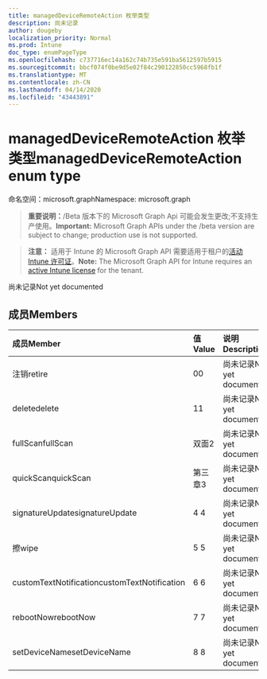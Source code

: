 ```yaml
---
title: managedDeviceRemoteAction 枚举类型
description: 尚未记录
author: dougeby
localization_priority: Normal
ms.prod: Intune
doc_type: enumPageType
ms.openlocfilehash: c737716ec14a162c74b735e591ba5612597b5915
ms.sourcegitcommit: bbcf074f0be9d5e02f84c290122850cc5968fb1f
ms.translationtype: MT
ms.contentlocale: zh-CN
ms.lasthandoff: 04/14/2020
ms.locfileid: "43443891"
---
```

# <a name="manageddeviceremoteaction-enum-type"></a><span data-ttu-id="e6df0-103">managedDeviceRemoteAction 枚举类型</span><span class="sxs-lookup"><span data-stu-id="e6df0-103">managedDeviceRemoteAction enum type</span></span>

<span data-ttu-id="e6df0-104">命名空间：microsoft.graph</span><span class="sxs-lookup"><span data-stu-id="e6df0-104">Namespace: microsoft.graph</span></span>

> <span data-ttu-id="e6df0-105">**重要说明：**/Beta 版本下的 Microsoft Graph Api 可能会发生更改;不支持生产使用。</span><span class="sxs-lookup"><span data-stu-id="e6df0-105">**Important:** Microsoft Graph APIs under the /beta version are subject to change; production use is not supported.</span></span>

> <span data-ttu-id="e6df0-106">**注意：** 适用于 Intune 的 Microsoft Graph API 需要适用于租户的[活动 Intune 许可证](https://go.microsoft.com/fwlink/?linkid=839381)。</span><span class="sxs-lookup"><span data-stu-id="e6df0-106">**Note:** The Microsoft Graph API for Intune requires an [active Intune license](https://go.microsoft.com/fwlink/?linkid=839381) for the tenant.</span></span>

<span data-ttu-id="e6df0-107">尚未记录</span><span class="sxs-lookup"><span data-stu-id="e6df0-107">Not yet documented</span></span>

## <a name="members"></a><span data-ttu-id="e6df0-108">成员</span><span class="sxs-lookup"><span data-stu-id="e6df0-108">Members</span></span>
|<span data-ttu-id="e6df0-109">成员</span><span class="sxs-lookup"><span data-stu-id="e6df0-109">Member</span></span>|<span data-ttu-id="e6df0-110">值</span><span class="sxs-lookup"><span data-stu-id="e6df0-110">Value</span></span>|<span data-ttu-id="e6df0-111">说明</span><span class="sxs-lookup"><span data-stu-id="e6df0-111">Description</span></span>|
|:---|:---|:---|
|<span data-ttu-id="e6df0-112">注销</span><span class="sxs-lookup"><span data-stu-id="e6df0-112">retire</span></span>|<span data-ttu-id="e6df0-113">0</span><span class="sxs-lookup"><span data-stu-id="e6df0-113">0</span></span>|<span data-ttu-id="e6df0-114">尚未记录</span><span class="sxs-lookup"><span data-stu-id="e6df0-114">Not yet documented</span></span>|
|<span data-ttu-id="e6df0-115">delete</span><span class="sxs-lookup"><span data-stu-id="e6df0-115">delete</span></span>|<span data-ttu-id="e6df0-116">1</span><span class="sxs-lookup"><span data-stu-id="e6df0-116">1</span></span>|<span data-ttu-id="e6df0-117">尚未记录</span><span class="sxs-lookup"><span data-stu-id="e6df0-117">Not yet documented</span></span>|
|<span data-ttu-id="e6df0-118">fullScan</span><span class="sxs-lookup"><span data-stu-id="e6df0-118">fullScan</span></span>|<span data-ttu-id="e6df0-119">双面</span><span class="sxs-lookup"><span data-stu-id="e6df0-119">2</span></span>|<span data-ttu-id="e6df0-120">尚未记录</span><span class="sxs-lookup"><span data-stu-id="e6df0-120">Not yet documented</span></span>|
|<span data-ttu-id="e6df0-121">quickScan</span><span class="sxs-lookup"><span data-stu-id="e6df0-121">quickScan</span></span>|<span data-ttu-id="e6df0-122">第三章</span><span class="sxs-lookup"><span data-stu-id="e6df0-122">3</span></span>|<span data-ttu-id="e6df0-123">尚未记录</span><span class="sxs-lookup"><span data-stu-id="e6df0-123">Not yet documented</span></span>|
|<span data-ttu-id="e6df0-124">signatureUpdate</span><span class="sxs-lookup"><span data-stu-id="e6df0-124">signatureUpdate</span></span>|<span data-ttu-id="e6df0-125">4 </span><span class="sxs-lookup"><span data-stu-id="e6df0-125">4</span></span>|<span data-ttu-id="e6df0-126">尚未记录</span><span class="sxs-lookup"><span data-stu-id="e6df0-126">Not yet documented</span></span>|
|<span data-ttu-id="e6df0-127">擦</span><span class="sxs-lookup"><span data-stu-id="e6df0-127">wipe</span></span>|<span data-ttu-id="e6df0-128">5 </span><span class="sxs-lookup"><span data-stu-id="e6df0-128">5</span></span>|<span data-ttu-id="e6df0-129">尚未记录</span><span class="sxs-lookup"><span data-stu-id="e6df0-129">Not yet documented</span></span>|
|<span data-ttu-id="e6df0-130">customTextNotification</span><span class="sxs-lookup"><span data-stu-id="e6df0-130">customTextNotification</span></span>|<span data-ttu-id="e6df0-131">6 </span><span class="sxs-lookup"><span data-stu-id="e6df0-131">6</span></span>|<span data-ttu-id="e6df0-132">尚未记录</span><span class="sxs-lookup"><span data-stu-id="e6df0-132">Not yet documented</span></span>|
|<span data-ttu-id="e6df0-133">rebootNow</span><span class="sxs-lookup"><span data-stu-id="e6df0-133">rebootNow</span></span>|<span data-ttu-id="e6df0-134">7 </span><span class="sxs-lookup"><span data-stu-id="e6df0-134">7</span></span>|<span data-ttu-id="e6df0-135">尚未记录</span><span class="sxs-lookup"><span data-stu-id="e6df0-135">Not yet documented</span></span>|
|<span data-ttu-id="e6df0-136">setDeviceName</span><span class="sxs-lookup"><span data-stu-id="e6df0-136">setDeviceName</span></span>|<span data-ttu-id="e6df0-137">8 </span><span class="sxs-lookup"><span data-stu-id="e6df0-137">8</span></span>|<span data-ttu-id="e6df0-138">尚未记录</span><span class="sxs-lookup"><span data-stu-id="e6df0-138">Not yet documented</span></span>|



